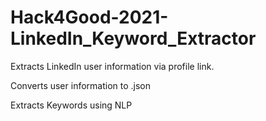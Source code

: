 # Hack4Good-2021-LinkedIn_Keyword_Extractor

Extracts LinkedIn user information via profile link.

Converts user information to .json 

Extracts Keywords using NLP
